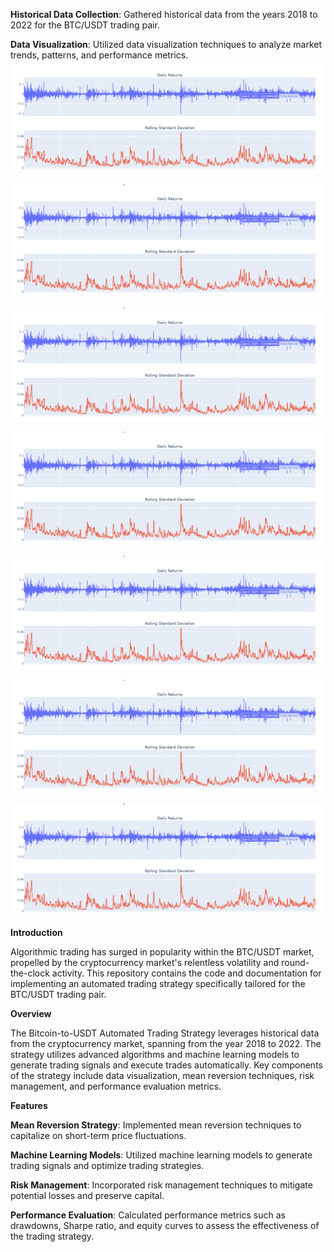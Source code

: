 


**Historical Data Collection**: Gathered historical data from the years 2018 to 2022 for the BTC/USDT trading pair.


**Data Visualization**: Utilized data visualization techniques to analyze market trends, patterns, and performance metrics.
![These are the graphs on daily returns and Rolling standard deviation](https://github.com/Siddhi-Sovle/BITCOIN-TO-USDT-AUTOMATED-TRADING-STRATEGY_GitHub/blob/main/Screenshot%202024-02-04%20105045.png)

![These are the graphs on Buy signal and sell signal](https://github.com/Siddhi-Sovle/BITCOIN-TO-USDT-AUTOMATED-TRADING-STRATEGY_GitHub/blob/main/Screenshot%202024-02-04%20105045.png)

![These are the graphs cumulative returns](https://github.com/Siddhi-Sovle/BITCOIN-TO-USDT-AUTOMATED-TRADING-STRATEGY_GitHub/blob/main/Screenshot%202024-02-04%20105045.png)


![These are the graphs on drawdowns](https://github.com/Siddhi-Sovle/BITCOIN-TO-USDT-AUTOMATED-TRADING-STRATEGY_GitHub/blob/main/Screenshot%202024-02-04%20105045.png)


![These are the graphs on decomposition of cumulative returns](https://github.com/Siddhi-Sovle/BITCOIN-TO-USDT-AUTOMATED-TRADING-STRATEGY_GitHub/blob/main/Screenshot%202024-02-04%20105045.png)


![These are the graphs on scatter plot of risk reward ratios vs entry prices](https://github.com/Siddhi-Sovle/BITCOIN-TO-USDT-AUTOMATED-TRADING-STRATEGY_GitHub/blob/main/Screenshot%202024-02-04%20105045.png)


![These are the graphs on confusion matrix vs actual matrix predicted](https://github.com/Siddhi-Sovle/BITCOIN-TO-USDT-AUTOMATED-TRADING-STRATEGY_GitHub/blob/main/Screenshot%202024-02-04%20105045.png)





**Introduction**


Algorithmic trading has surged in popularity within the BTC/USDT market, propelled by the cryptocurrency market's relentless volatility and round-the-clock activity. This repository contains the code and documentation for implementing an automated trading strategy specifically tailored for the BTC/USDT trading pair.

**Overview**


The Bitcoin-to-USDT Automated Trading Strategy leverages historical data from the cryptocurrency market, spanning from the year 2018 to 2022. The strategy utilizes advanced algorithms and machine learning models to generate trading signals and execute trades automatically. Key components of the strategy include data visualization, mean reversion techniques, risk management, and performance evaluation metrics.

**Features**

**Mean Reversion Strategy**: Implemented mean reversion techniques to capitalize on short-term price fluctuations.


**Machine Learning Models**: Utilized machine learning models to generate trading signals and optimize trading strategies.


**Risk Management**: Incorporated risk management techniques to mitigate potential losses and preserve capital.


**Performance Evaluation**: Calculated performance metrics such as drawdowns, Sharpe ratio, and equity curves to assess the effectiveness of the trading strategy.
